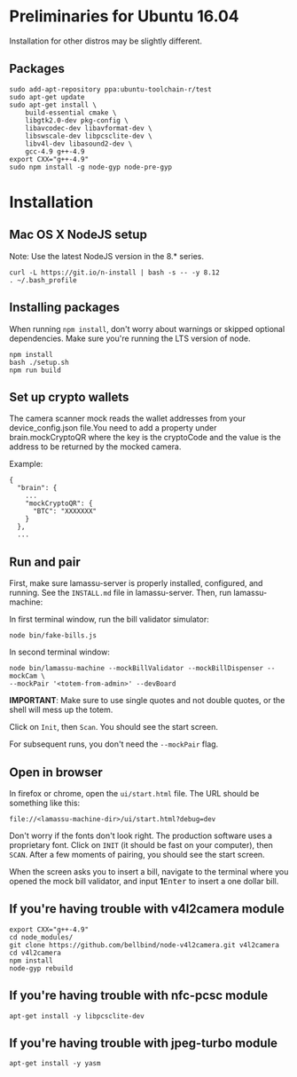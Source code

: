 # Preliminaries for Ubuntu 16.04
Installation for other distros may be slightly different.

## Packages

```
sudo add-apt-repository ppa:ubuntu-toolchain-r/test
sudo apt-get update
sudo apt-get install \
    build-essential cmake \
    libgtk2.0-dev pkg-config \
    libavcodec-dev libavformat-dev \
    libswscale-dev libpcsclite-dev \
    libv4l-dev libasound2-dev \
    gcc-4.9 g++-4.9
export CXX="g++-4.9"
sudo npm install -g node-gyp node-pre-gyp
```

# Installation

## Mac OS X NodeJS setup

Note: Use the latest NodeJS version in the 8.* series.

```
curl -L https://git.io/n-install | bash -s -- -y 8.12
. ~/.bash_profile
```

## Installing packages

When running ``npm install``, don't worry about warnings or skipped optional dependencies. Make sure you're running the LTS version of node.

```
npm install
bash ./setup.sh
npm run build
```

## Set up crypto wallets

The camera scanner mock reads the wallet addresses from your device_config.json file.You need to add a property under brain.mockCryptoQR where the key is the cryptoCode and the value is the address to be returned by the mocked camera.

Example:

```
{
  "brain": {
    ...
    "mockCryptoQR": {
      "BTC": "XXXXXXX"
    }
  },
  ...
```

## Run and pair

First, make sure lamassu-server is properly installed, configured, and running. See the ``INSTALL.md`` file in lamassu-server. Then, run lamassu-machine:

In first terminal window, run the bill validator simulator:

```
node bin/fake-bills.js
```

In second terminal window:

```
node bin/lamassu-machine --mockBillValidator --mockBillDispenser --mockCam \
--mockPair '<totem-from-admin>' --devBoard
```

**IMPORTANT**: Make sure to use single quotes and not double quotes, or the shell will mess up the totem.

Click on ``Init``, then ``Scan``. You should see the start screen.

For subsequent runs, you don't need the ``--mockPair`` flag.

## Open in browser

In firefox or chrome, open the ``ui/start.html`` file. The URL should be something like this:

```
file://<lamassu-machine-dir>/ui/start.html?debug=dev
```

Don't worry if the fonts don't look right. The production software uses a proprietary font. Click on ``INIT`` (it should be fast on your computer), then ``SCAN``. After a few moments of pairing, you should see the start screen.

When the screen asks you to insert a bill, navigate to the terminal
where you opened the mock bill validator, and input **1**<kbd>Enter</kbd>
to insert a one dollar bill.

## If you're having trouble with v4l2camera module

```
export CXX="g++-4.9"
cd node_modules/
git clone https://github.com/bellbind/node-v4l2camera.git v4l2camera
cd v4l2camera
npm install
node-gyp rebuild
```

## If you're having trouble with nfc-pcsc module

```
apt-get install -y libpcsclite-dev
```

## If you're having trouble with jpeg-turbo module

```
apt-get install -y yasm
```

